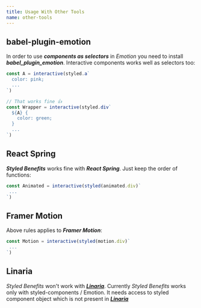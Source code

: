 ```yaml
---
title: Usage With Other Tools
name: other-tools
---
```


## babel-plugin-emotion

In order to use **_components as selectors_** in _Emotion_ you need to install **_*babel_plugin_emotion*_**. Interactive components works well as selectors too:

```jsx
const A = interactive(styled.a`
  color: pink;
  ...
`)

// That works fine 👍
const Wrapper = interactive(styled.div`
  ${A} {
    color: green;
  }
  ...
`)
```

## React Spring

**_Styled Benefits_** works fine with **_React Spring_**. Just keep the order of functions:

```jsx
const Animated = interactive(styled(animated.div)`
 ...
`)
```

## Framer Motion

Above rules applies to **_Framer Motion_**:

```jsx
const Motion = interactive(styled(motion.div)`
 ...
`)
```

## Linaria

_Styled Benefits_ won't work with [**_Linaria_**](https://github.com/callstack/linaria). Currently _Styled Benefits_ works only with styled-components / Emotion. It needs access to styled component object which is not present in [**_Linaria_**](https://github.com/callstack/linaria)

